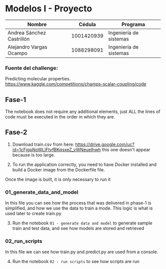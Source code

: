 # Modelos I - Proyecto
| Nombre | Cédula | Programa |
|----------|----------|----------|
| Andrea Sánchez Castrillón| 1001420939 | Ingeniería de sistemas   |
| Alejandro Vargas Ocampo   | 1088298091   | Ingeniería de sistemas   |
### Fuente del challenge:
Predicting molecular properties. 
https://www.kaggle.com/competitions/champs-scalar-coupling/code
## Fase-1
The notebook does not require any additional elements, just ALL the lines of code must be executed in the order in which they are.


## Fase-2

1. Download train.csv from here: https://drive.google.com/uc?id=1cFjgpNoWLIFtvfBKqsxeZ_vWNeuelhwh this one doesn't appear because is too large.

2. To run the application correctly, you need to have Docker installed and build a Docker image from the Dockerfile file.

Once the image is built, it is only necessary to run it
### 01_generate_data_and_model
In this file you can see how the process that was delivered in phase-1 is simplified, and how we use the data to train a mode. This logic is what is used later to create train.py

3. Run the notebook `01 - generate data and model` to generate sample train and test data, and see how models are stored and retrieved
### 02_run_scripts
In this file we can see how train.py and predict.py are used from a console.

4. Run the notebook `02 - run scripts` to see how scripts are run
